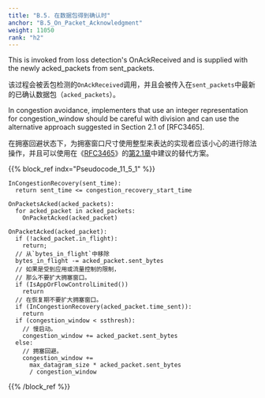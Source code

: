 ```yaml
---
title: "B.5. 在数据包得到确认时"
anchor: "B.5_On_Packet_Acknowledgment"
weight: 11050
rank: "h2"
---
```


This is invoked from loss detection's OnAckReceived and is supplied with the newly acked_packets from sent_packets.

该过程会被丢包检测的`OnAckReceived`调用，并且会被传入在`sent_packets`中最新的已确认数据包（`acked_packets`）。

In congestion avoidance, implementers that use an integer representation for congestion_window should be careful with division and can use the alternative approach suggested in Section 2.1 of [RFC3465].

在拥塞回避状态下，为拥塞窗口尺寸使用整型来表达的实现者应该小心的进行除法操作，并且可以使用在《[RFC3465]()》的[第2.1章]()中建议的替代方案。

{{% block_ref
indx="Pseudocode_11_5_1" %}}

```
InCongestionRecovery(sent_time):
  return sent_time <= congestion_recovery_start_time

OnPacketsAcked(acked_packets):
  for acked_packet in acked_packets:
    OnPacketAcked(acked_packet)

OnPacketAcked(acked_packet):
  if (!acked_packet.in_flight):
    return;
  // 从`bytes_in_flight`中移除
  bytes_in_flight -= acked_packet.sent_bytes
  // 如果是受到应用或流量控制的限制，
  // 那么不要扩大拥塞窗口。
  if (IsAppOrFlowControlLimited())
    return
  // 在恢复期不要扩大拥塞窗口。
  if (InCongestionRecovery(acked_packet.time_sent)):
    return
  if (congestion_window < ssthresh):
    // 慢启动。
    congestion_window += acked_packet.sent_bytes
  else:
    // 拥塞回避。
    congestion_window +=
      max_datagram_size * acked_packet.sent_bytes
      / congestion_window
```

{{% /block_ref %}}
